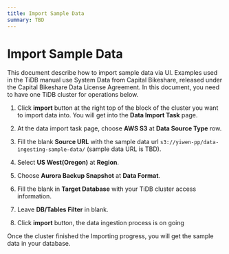 ```yaml
---
title: Import Sample Data
summary: TBD
---
```


# Import Sample Data

This document describe how to import sample data via UI. Examples used in the TiDB manual use System Data from Capital Bikeshare, released under the Capital Bikeshare Data License Agreement. In this document, you need to have one TiDB cluster for operations below.

1. Click **import** button at the right top of the block of the cluster you want to import data into. You will get into the **Data Import Task** page.

2. At the data import task page, choose **AWS S3** at **Data Source Type** row.

3. Fill the blank **Source URL** with the sample data url `s3://yiwen-pp/data-ingesting-sample-data/` (sample data URL is TBD).

4. Select **US West(Oregon)** at **Region**.

5. Choose **Aurora Backup Snapshot** at **Data Format**.

6. Fill the blank in **Target Database** with your TiDB cluster access information.

7. Leave **DB/Tables Filter** in blank.

8. Click **import** button, the data ingestion process is on going

Once the cluster finished the Importing progress, you will get the sample data in your database.
